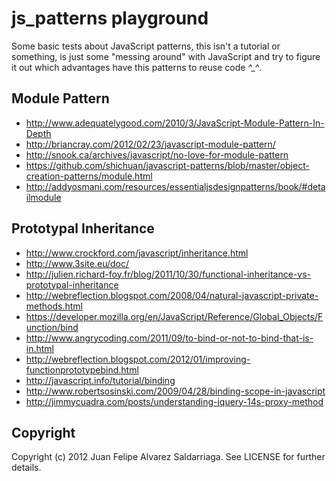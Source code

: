 js\_patterns playground
=======================
Some basic tests about JavaScript patterns, this isn't a tutorial or
something, is just some "messing around" with JavaScript and try to
figure it out which advantages have this patterns to reuse code *^_^*.

Module Pattern
--------------

* http://www.adequatelygood.com/2010/3/JavaScript-Module-Pattern-In-Depth
* http://briancray.com/2012/02/23/javascript-module-pattern/
* http://snook.ca/archives/javascript/no-love-for-module-pattern
* https://github.com/shichuan/javascript-patterns/blob/master/object-creation-patterns/module.html
* http://addyosmani.com/resources/essentialjsdesignpatterns/book/#detailmodule

Prototypal Inheritance
----------------------

* http://www.crockford.com/javascript/inheritance.html
* http://www.3site.eu/doc/
* http://julien.richard-foy.fr/blog/2011/10/30/functional-inheritance-vs-prototypal-inheritance
* http://webreflection.blogspot.com/2008/04/natural-javascript-private-methods.html
* https://developer.mozilla.org/en/JavaScript/Reference/Global_Objects/Function/bind
* http://www.angrycoding.com/2011/09/to-bind-or-not-to-bind-that-is-in.html
* http://webreflection.blogspot.com/2012/01/improving-functionprototypebind.html
* http://javascript.info/tutorial/binding
* http://www.robertsosinski.com/2009/04/28/binding-scope-in-javascript
* http://jimmycuadra.com/posts/understanding-jquery-14s-proxy-method

## Copyright

Copyright (c) 2012 Juan Felipe Alvarez Saldarriaga. See LICENSE for further details.
